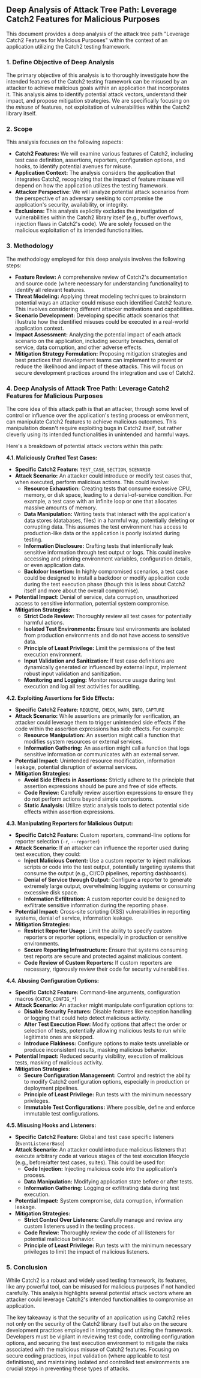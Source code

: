 ## Deep Analysis of Attack Tree Path: Leverage Catch2 Features for Malicious Purposes

This document provides a deep analysis of the attack tree path "Leverage Catch2 Features for Malicious Purposes" within the context of an application utilizing the Catch2 testing framework.

### 1. Define Objective of Deep Analysis

The primary objective of this analysis is to thoroughly investigate how the intended features of the Catch2 testing framework can be misused by an attacker to achieve malicious goals within an application that incorporates it. This analysis aims to identify potential attack vectors, understand their impact, and propose mitigation strategies. We are specifically focusing on the *misuse* of features, not exploitation of vulnerabilities within the Catch2 library itself.

### 2. Scope

This analysis focuses on the following aspects:

* **Catch2 Features:**  We will examine various features of Catch2, including test case definition, assertions, reporters, configuration options, and hooks, to identify potential avenues for misuse.
* **Application Context:** The analysis considers the application that integrates Catch2, recognizing that the impact of feature misuse will depend on how the application utilizes the testing framework.
* **Attacker Perspective:** We will analyze potential attack scenarios from the perspective of an adversary seeking to compromise the application's security, availability, or integrity.
* **Exclusions:** This analysis explicitly excludes the investigation of vulnerabilities within the Catch2 library itself (e.g., buffer overflows, injection flaws in Catch2's code). We are solely focused on the malicious exploitation of its intended functionalities.

### 3. Methodology

The methodology employed for this deep analysis involves the following steps:

* **Feature Review:**  A comprehensive review of Catch2's documentation and source code (where necessary for understanding functionality) to identify all relevant features.
* **Threat Modeling:**  Applying threat modeling techniques to brainstorm potential ways an attacker could misuse each identified Catch2 feature. This involves considering different attacker motivations and capabilities.
* **Scenario Development:**  Developing specific attack scenarios that illustrate how the identified misuses could be executed in a real-world application context.
* **Impact Assessment:**  Analyzing the potential impact of each attack scenario on the application, including security breaches, denial of service, data corruption, and other adverse effects.
* **Mitigation Strategy Formulation:**  Proposing mitigation strategies and best practices that development teams can implement to prevent or reduce the likelihood and impact of these attacks. This will focus on secure development practices around the integration and use of Catch2.

### 4. Deep Analysis of Attack Tree Path: Leverage Catch2 Features for Malicious Purposes

The core idea of this attack path is that an attacker, through some level of control or influence over the application's testing process or environment, can manipulate Catch2 features to achieve malicious outcomes. This manipulation doesn't require exploiting bugs in Catch2 itself, but rather cleverly using its intended functionalities in unintended and harmful ways.

Here's a breakdown of potential attack vectors within this path:

**4.1. Maliciously Crafted Test Cases:**

* **Specific Catch2 Feature:** `TEST_CASE`, `SECTION`, `SCENARIO`
* **Attack Scenario:** An attacker could introduce or modify test cases that, when executed, perform malicious actions. This could involve:
    * **Resource Exhaustion:** Creating tests that consume excessive CPU, memory, or disk space, leading to a denial-of-service condition. For example, a test case with an infinite loop or one that allocates massive amounts of memory.
    * **Data Manipulation:**  Writing tests that interact with the application's data stores (databases, files) in a harmful way, potentially deleting or corrupting data. This assumes the test environment has access to production-like data or the application is poorly isolated during testing.
    * **Information Disclosure:**  Crafting tests that intentionally leak sensitive information through test output or logs. This could involve accessing and printing environment variables, configuration details, or even application data.
    * **Backdoor Insertion:**  In highly compromised scenarios, a test case could be designed to install a backdoor or modify application code during the test execution phase (though this is less about Catch2 itself and more about the overall compromise).
* **Potential Impact:** Denial of service, data corruption, unauthorized access to sensitive information, potential system compromise.
* **Mitigation Strategies:**
    * **Strict Code Review:** Thoroughly review all test cases for potentially harmful actions.
    * **Isolated Test Environments:** Ensure test environments are isolated from production environments and do not have access to sensitive data.
    * **Principle of Least Privilege:** Limit the permissions of the test execution environment.
    * **Input Validation and Sanitization:** If test case definitions are dynamically generated or influenced by external input, implement robust input validation and sanitization.
    * **Monitoring and Logging:** Monitor resource usage during test execution and log all test activities for auditing.

**4.2. Exploiting Assertions for Side Effects:**

* **Specific Catch2 Feature:** `REQUIRE`, `CHECK`, `WARN`, `INFO`, `CAPTURE`
* **Attack Scenario:** While assertions are primarily for verification, an attacker could leverage them to trigger unintended side effects if the code within the assertion expressions has side effects. For example:
    * **Resource Manipulation:** An assertion might call a function that modifies system resources or external services.
    * **Information Gathering:** An assertion might call a function that logs sensitive information or communicates with an external server.
* **Potential Impact:** Unintended resource modification, information leakage, potential disruption of external services.
* **Mitigation Strategies:**
    * **Avoid Side Effects in Assertions:**  Strictly adhere to the principle that assertion expressions should be pure and free of side effects.
    * **Code Review:**  Carefully review assertion expressions to ensure they do not perform actions beyond simple comparisons.
    * **Static Analysis:** Utilize static analysis tools to detect potential side effects within assertion expressions.

**4.3. Manipulating Reporters for Malicious Output:**

* **Specific Catch2 Feature:**  Custom reporters, command-line options for reporter selection (`-r`, `--reporter`)
* **Attack Scenario:** If an attacker can influence the reporter used during test execution, they could:
    * **Inject Malicious Content:**  Use a custom reporter to inject malicious scripts or code into the test output, potentially targeting systems that consume the output (e.g., CI/CD pipelines, reporting dashboards).
    * **Denial of Service through Output:**  Configure a reporter to generate extremely large output, overwhelming logging systems or consuming excessive disk space.
    * **Information Exfiltration:**  A custom reporter could be designed to exfiltrate sensitive information during the reporting phase.
* **Potential Impact:** Cross-site scripting (XSS) vulnerabilities in reporting systems, denial of service, information leakage.
* **Mitigation Strategies:**
    * **Restrict Reporter Usage:** Limit the ability to specify custom reporters or reporter options, especially in production or sensitive environments.
    * **Secure Reporting Infrastructure:** Ensure that systems consuming test reports are secure and protected against malicious content.
    * **Code Review of Custom Reporters:** If custom reporters are necessary, rigorously review their code for security vulnerabilities.

**4.4. Abusing Configuration Options:**

* **Specific Catch2 Feature:** Command-line arguments, configuration macros (`CATCH_CONFIG_*`)
* **Attack Scenario:** An attacker might manipulate configuration options to:
    * **Disable Security Features:**  Disable features like exception handling or logging that could help detect malicious activity.
    * **Alter Test Execution Flow:**  Modify options that affect the order or selection of tests, potentially allowing malicious tests to run while legitimate ones are skipped.
    * **Introduce Flakiness:**  Configure options to make tests unreliable or produce inconsistent results, masking malicious behavior.
* **Potential Impact:** Reduced security visibility, execution of malicious tests, masking of malicious activity.
* **Mitigation Strategies:**
    * **Secure Configuration Management:**  Control and restrict the ability to modify Catch2 configuration options, especially in production or deployment pipelines.
    * **Principle of Least Privilege:**  Run tests with the minimum necessary privileges.
    * **Immutable Test Configurations:**  Where possible, define and enforce immutable test configurations.

**4.5. Misusing Hooks and Listeners:**

* **Specific Catch2 Feature:**  Global and test case specific listeners (`EventListenerBase`)
* **Attack Scenario:** An attacker could introduce malicious listeners that execute arbitrary code at various stages of the test execution lifecycle (e.g., before/after test cases, suites). This could be used for:
    * **Code Injection:** Injecting malicious code into the application's process.
    * **Data Manipulation:** Modifying application state before or after tests.
    * **Information Gathering:** Logging or exfiltrating data during test execution.
* **Potential Impact:** System compromise, data corruption, information leakage.
* **Mitigation Strategies:**
    * **Strict Control Over Listeners:**  Carefully manage and review any custom listeners used in the testing process.
    * **Code Review:**  Thoroughly review the code of all listeners for potential malicious behavior.
    * **Principle of Least Privilege:**  Run tests with the minimum necessary privileges to limit the impact of malicious listeners.

### 5. Conclusion

While Catch2 is a robust and widely used testing framework, its features, like any powerful tool, can be misused for malicious purposes if not handled carefully. This analysis highlights several potential attack vectors where an attacker could leverage Catch2's intended functionalities to compromise an application.

The key takeaway is that the security of an application using Catch2 relies not only on the security of the Catch2 library itself but also on the secure development practices employed in integrating and utilizing the framework. Developers must be vigilant in reviewing test code, controlling configuration options, and securing the test execution environment to mitigate the risks associated with the malicious misuse of Catch2 features. Focusing on secure coding practices, input validation (where applicable to test definitions), and maintaining isolated and controlled test environments are crucial steps in preventing these types of attacks.
